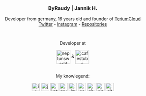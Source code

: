 <br />
<p align="center">

  <h3 align="center">ByRaudy | Jannik H.</h3>
  <p align="center">
    Developer from germany, 16 years old and founder of <a href="https://github.com/TeriumCloud/Terium">TeriumCloud</a>
    <br>
    <a href="https://twitter.com/ByRaudy">Twitter</a>
    -
    <a href="https://www.instagram.com/jxnnik.official/">Instagram</a>
    -
    <a href="https://github.com/ByRaudy?tab=repositories">Repositories</a>
    </p>
  <br>
  <p align="center">
  Developer at
  </p>
  <div align="center">
  <a href="https://neptunsworld.com"><img align="center" alt="neptunsworld" width="45px" src="https://avatars.githubusercontent.com/u/105994898?s=200&v=4"></a>
  & <a href="https://cafestu.be"><img align="center" alt="cafestube" width="45px" src="https://avatars.githubusercontent.com/u/73401500?s=200&v=4"></a>
  </div>
  <br>
  <p align="center">
  My knowlegend:
    <div align="center">
  <img align="center" alt="intellij" width="26px" src="https://cdn.iconscout.com/icon/free/png-512/intellij-idea-569199.png">
  
  <img align="center" alt="java" width="26px" src="https://cdn-icons-png.flaticon.com/512/226/226777.png">
  
  <img align="center" alt="kotlin" width="26px" src="https://upload-icon.s3.us-east-2.amazonaws.com/uploads/icons/png/18852341021548218200-512.png">
  
  <img align="center" alt="mysql" width="26px" src="https://cdn-icons-png.flaticon.com/512/288/288880.png">
  
  <img align="center" alt="html" width="26px" src="https://cdn-icons-png.flaticon.com/512/136/136528.png">
  
  <img align="center" alt="css" width="26px" src="https://cdn-icons-png.flaticon.com/512/136/136527.png">
  
  <img align="center" alt="php" width="26px" src="https://cdn-icons-png.flaticon.com/512/2721/2721652.png">
  
  <img align="center" alt="git" width="26px" src="https://cdn-icons-png.flaticon.com/512/1240/1240970.png">
  
  <img align="center" alt="github" width="26px" src="https://cdn-icons-png.flaticon.com/512/733/733609.png">
  </div>
  </p> 
</p>

<!--📫 | How to reach me?
 - Discord: Jannish#9708
 - Twitter: [@ByRaudy](https://twitter.com/ByRaudy)
 - Instagram: [@jxnnik.official](https://www.instagram.com/jxnnik.official/)

  🔭 | My Projects
 - Open Source projects like [VelocitySystem](https://github.com/ByRaudy/VelocitySystem) and [CustomAdvancementFrame](https://github.com/ByRaudy/CustomAdvancementFrame)
 - [TeriumCloud](https://github.com/TeriumCloud)
 - Private Projects

 ⚡ | Things i can
 - Normal: Java
 - Web: HTML, CSS & learning Php
 - App: Kotlin
 - Networking: Netty(Learning & Doing) & RabbitMQ
 - SQL: MySQL
 - APIs: Spigot, BungeeCord, Velocity and JDA

 🔭 I’m currently working on ...
- 🌱 I’m currently learning ...
- 👯 I’m looking to collaborate on ...
- 🤔 I’m looking for help with ...
- 💬 Ask me about ...
- 📫 How to reach me: ...
- 😄 Pronouns: ...
- ⚡ Fun fact: ...-->
